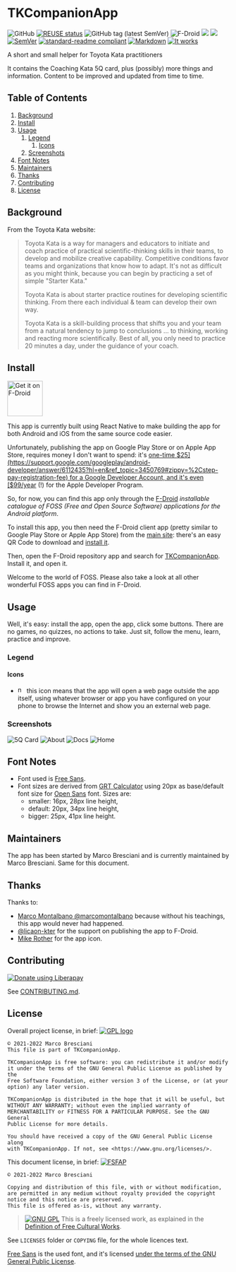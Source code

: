 <!--
© 2021-2022 Marco Bresciani

Copying and distribution of this file, with or without modification,
are permitted in any medium without royalty provided the copyright
notice and this notice are preserved.
This file is offered as-is, without any warranty.

SPDX-FileCopyrightText: 2021-2022 Marco Bresciani

SPDX-License-Identifier: FSFAP
-->
# TKCompanionApp

![GitHub](https://img.shields.io/github/license/marcoxbresciani/tkcompanionapp?logo=gnu&style=plastic)
[![REUSE status](https://api.reuse.software/badge/github.com/marcoXbresciani/TKCompanionApp)](https://api.reuse.software/info/github.com/marcoXbresciani/TKCompanionApp)
![GitHub tag (latest SemVer)](https://img.shields.io/github/v/tag/marcoXbresciani/TKCompanionApp?color=black&logo=github&sort=semver&style=plastic)
![F-Droid](https://img.shields.io/f-droid/v/name.bresciani.marco.tkcompanionapp?logo=fdroid)
<img src="https://img.shields.io/liberapay/receives/marcoXbresciani.svg?logo=liberapay">
<img src="https://img.shields.io/liberapay/patrons/marcoXbresciani.svg?logo=liberapay">
[![SemVer](https://img.shields.io/badge/SemVer-2.0.0-informational?logo=semver&style=plastic)](https://semver.org/)
[![standard-readme compliant](https://img.shields.io/badge/readme%20style-standard-brightgreen.svg?style=flat-square)](https://github.com/RichardLitt/standard-readme)
[![Markdown](https://img.shields.io/badge/made%20with-markdown-black?logo=markdown&style=plastic)](https://confluence.atlassian.com/bitbucketserver/markdown-syntax-guide-776639995.html)
[![It works](https://img.shields.io/badge/works%20on-my%20machine-informational?style=plastic)](https://blog.codinghorror.com/the-works-on-my-machine-certification-program/)

A short and small helper for Toyota Kata practitioners

It contains the Coaching Kata 5Q card, plus (possibly) more things
and information.
Content to be improved and updated from time to time.

## Table of Contents
1. [Background](#background)
1. [Install](#install)
1. [Usage](#usage)
   1. [Legend](#legend)
      1. [Icons](#icons)
   1. [Screenshots](#screenshots)
1. [Font Notes](#font-notes)
1. [Maintainers](#maintainers)
1. [Thanks](#thanks)
1. [Contributing](#contributing)
1. [License](#license)

## Background
From the Toyota Kata website:
> Toyota Kata is a way for managers and educators to initiate and coach
> practice of practical scientific-thinking skills in their teams, to
> develop and mobilize creative capability.
> Competitive conditions favor teams and organizations that know how to
> adapt.
> It's not as difficult as you might think, because you can begin by
> practicing a set of simple "Starter Kata."
>
> Toyota Kata is about starter practice routines for developing
> scientific thinking.
> From there each individual & team can develop their own way.
>
> Toyota Kata is a skill-building process that shifts you and your team
> from a natural tendency to jump to conclusions ... to thinking,
> working and reacting more scientifically.
> Best of all, you only need to practice 20 minutes a day, under the
> guidance of your coach.

## Install
[<img src="https://fdroid.gitlab.io/artwork/badge/get-it-on.png" alt="Get it on F-Droid" height="80">](https://f-droid.org/packages/name.bresciani.marco.tkcompanionapp)

This app is currently built using React Native to make building the app
for both Android and iOS from the same source code easier.

Unfortunately, publishing the app on Google Play Store or on Apple App
Store, requires money I don't want to spend: it's
[one-time $25](https://support.google.com/googleplay/android-developer/answer/6112435?hl=en&ref_topic=3450769#zippy=%2Cstep-pay-registration-fee)
for a Google Developer Account, and it's even
[$99/year](https://developer.apple.com/support/enrollment/) (!) for the
Apple Developer Program.

So, for now, you can find this app only through the
[F-Droid](https://f-droid.org/) _installable catalogue of FOSS (Free and
Open Source Software) applications for the Android platform_.

To install this app, you then need the F-Droid client app (pretty
similar to Google Play Store or Apple App Store) from the
[main site](https://www.f-droid.org/): there's an easy QR Code to
download and
[install it](https://en.wikipedia.org/wiki/F-Droid#Client_application).

Then, open the F-Droid repository app and search for
[TKCompanionApp](https://f-droid.org/en/packages/name.bresciani.marco.tkcompanionapp/).
Install it, and open it.

Welcome to the world of FOSS.
Please also take a look at all other wonderful FOSS apps you can find in
F-Droid.

## Usage
Well, it's easy: install the app, open the app, click some buttons.
There are no games, no quizzes, no actions to take.
Just sit, follow the menu, learn, practice and improve.

### Legend

#### Icons
* <img src="docs/svg/navigate-circle-outline.svg" height="16px" alt="navigate-circle-outline"/>
  this icon means that the app will open a web page outside the app
  itself, using whatever browser or app you have configured on your
  phone to browse the Internet and show you an external web page.

### Screenshots
![5Q Card](fastlane/metadata/android/en-US/images/phoneScreenshots/5Q.png)
![About](fastlane/metadata/android/en-US/images/phoneScreenshots/about.png)
![Docs](fastlane/metadata/android/en-US/images/phoneScreenshots/docs.png)
![Home](fastlane/metadata/android/en-US/images/phoneScreenshots/home.png)

## Font Notes
* Font used is [Free
  Sans](https://www.gnu.org/software/freefont/index.html).
* Font sizes are derived from [GRT
  Calculator](https://grtcalculator.com) using 20px as base/default font
  size for [Open Sans](https://mattesontypographics.com/) font.
  Sizes are:
  * smaller: 16px, 28px line height,
  * default: 20px, 34px line height,
  * bigger: 25px, 41px line height.

## Maintainers
The app has been started by Marco Bresciani and is currently maintained
by Marco Bresciani.
Same for this document.

## Thanks
Thanks to:
* [Marco Montalbano @marcomontalbano](https://github.com/marcomontalbano) because without his teachings, this app would never had happened.
* [@licaon-kter](https://github.com/licaon-kter) for the support on
  publishing the app to F-Droid.
* [Mike Rother](http://www-personal.umich.edu/~mrother/Homepage.html)
  for the app icon.

## Contributing
<a href="https://liberapay.com/marcoXbresciani/donate"><img alt="Donate using Liberapay" src="https://liberapay.com/assets/widgets/donate.svg"></a>

See [CONTRIBUTING.md](/docs/CONTRIBUTING.md).

## License
Overall project license, in brief:
[![GPL logo](https://www.gnu.org/graphics/gplv3-or-later.svg)](https://www.gnu.org/licenses/gpl-3.0.html)
```text
© 2021-2022 Marco Bresciani
This file is part of TKCompanionApp.

TKCompanionApp is free software: you can redistribute it and/or modify
it under the terms of the GNU General Public License as published by the
Free Software Foundation, either version 3 of the License, or (at your
option) any later version.

TKCompanionApp is distributed in the hope that it will be useful, but
WITHOUT ANY WARRANTY; without even the implied warranty of
MERCHANTABILITY or FITNESS FOR A PARTICULAR PURPOSE. See the GNU General
Public License for more details.

You should have received a copy of the GNU General Public License along
with TKCompanionApp. If not, see <https://www.gnu.org/licenses/>.
```

This document license, in brief:
[![FSFAP](https://img.shields.io/badge/license-FSFAP-orange?logo=gnu&style=plastic)](https://www.gnu.org/prep/maintain/html_node/License-Notices-for-Other-Files.html)
```text
© 2021-2022 Marco Bresciani

Copying and distribution of this file, with or without modification,
are permitted in any medium without royalty provided the copyright
notice and this notice are preserved.
This file is offered as-is, without any warranty.
```

> [![GNU GPL](https://freedomdefined.org/upload/9/99/GPL_black.png)]()
This is a freely licensed work, as explained in the [Definition of Free Cultural Works](https://freedomdefined.org/Definition).

See `LICENSES` folder or `COPYING` file, for the whole licences text.

[Free Sans](https://www.gnu.org/software/freefont/index.html) is the
used font, and it's licensed [under the terms of the GNU General Public
License](https://www.gnu.org/software/freefont/license.html).
